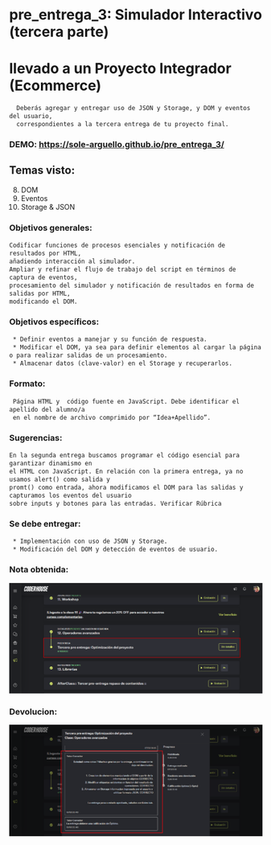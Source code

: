 # pre_entrega_3: Simulador Interactivo (tercera parte)
  # llevado a un Proyecto Integrador (Ecommerce)
      Deberás agregar y entregar uso de JSON y Storage, y DOM y eventos del usuario, 
      correspondientes a la tercera entrega de tu proyecto final.
      
### DEMO: https://sole-arguello.github.io/pre_entrega_3/

## Temas visto:
8. DOM
9. Eventos
10. Storage & JSON

### Objetivos generales:

    Codificar funciones de procesos esenciales y notificación de resultados por HTML, 
    añadiendo interacción al simulador.
    Ampliar y refinar el flujo de trabajo del script en términos de captura de eventos, 
    procesamiento del simulador y notificación de resultados en forma de salidas por HTML, 
    modificando el DOM.
     
### Objetivos específicos:

     * Definir eventos a manejar y su función de respuesta.
     * Modificar el DOM, ya sea para definir elementos al cargar la página o para realizar salidas de un procesamiento.
     * Almacenar datos (clave-valor) en el Storage y recuperarlos.

### Formato:

     Página HTML y  código fuente en JavaScript. Debe identificar el apellido del alumno/a 
     en el nombre de archivo comprimido por “Idea+Apellido”.
     
### Sugerencias:

    En la segunda entrega buscamos programar el código esencial para garantizar dinamismo en 
    el HTML con JavaScript. En relación con la primera entrega, ya no usamos alert() como salida y 
    promt() como entrada, ahora modificamos el DOM para las salidas y capturamos los eventos del usuario 
    sobre inputs y botones para las entradas. Verificar Rúbrica

### Se debe entregar:

     * Implementación con uso de JSON y Storage.
     * Modificación del DOM y detección de eventos de usuario.
     
### Nota obtenida:
![imagen](nota.png)

### Devolucion:
![imagen](devolucion.png)

